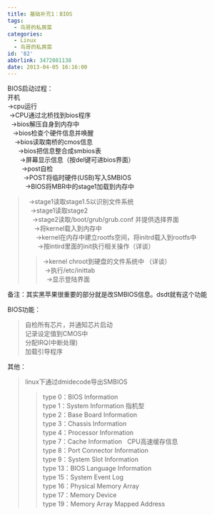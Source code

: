 ```yaml
---
title: 基础补充1：BIOS
tags:
  - 鸟哥的私房菜
categories:
  - Linux
  - 鸟哥的私房菜
id: '82'
abbrlink: 3472081138
date: 2013-04-05 16:16:00
---
```


BIOS启动过程：  
开机  
\->cpu运行  
 ->CPU通过北桥找到bios程序  
  ->bios解压自身到内存中  
   ->bios检查个硬件信息并唤醒  
    ->bios读取南桥的cmos信息  
      ->bios把信息整合成smbios表  
       ->屏幕显示信息（按del键可进bios界面）  
        ->post自检  
         ->POST将临时硬件(USB)写入SMBIOS  
          ->BIOS将MBR中的stage1加载到内存中  

>   ->stage1读取stage1.5以识别文件系统  
>    ->stage1读取stage2  
>     ->stage2读取/boot/grub/grub.conf 并提供选择界面  
>      ->将kernel载入到内存中  
>       ->kernel在内存中建立rootfs空间，将initrd载入到rootfs中  
>        ->按intird里面的init执行相关操作（详谈）  
> 
> > \->kernel chroot到硬盘的文件系统中 （详谈）  
> >  ->执行/etc/inittab  
> >   ->显示登陆界面  

  
  
备注：其实黑苹果很重要的部分就是改SMBIOS信息。dsdt就有这个功能  
  
  
BIOS功能：  

> 自检所有芯片，并通知芯片启动  
> 记录设定值到CMOS中  
> 分配IRQ(中断处理)  
> 加载引导程序  
>   

其他：  

> linux下通过dmidecode导出SMBIOS  
> 
> > type 0：BIOS Information  
> > type 1：System Information 指机型  
> > type 2：Base Board Information  
> > type 3：Chassis Information  
> > type 4：Processor Information  
> > type 7：Cache Information   CPU高速缓存信息  
> > type 8：Port Connector Information  
> > type 9：System Slot Information  
> > type 13：BIOS Language Information  
> > type 15：System Event Log  
> > type 16：Physical Memory Array  
> > type 17：Memory Device  
> > type 19：Memory Array Mapped Address  
> >